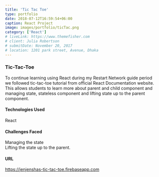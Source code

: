 ```yaml
---
title: 'Tic Tac Toe'
type: portfolio
date: 2018-07-12T16:59:54+06:00
caption: React Project
image: images/portfolio/ticTac.png
category: ['React']
# liveLink: https://www.themefisher.com
# client: Julia Robertson
# submitDate: November 20, 2017
# location: 1201 park street, Avenue, Dhaka
---
```


### Tic-Tac-Toe

To continue learning using React during my Restart Network guide period we followed tic-tac-toe tutorial from official React Documentation website. This allows students to learn more about parent and child component and managing state, stateless component and lifting state up to the parent component.

#### Technologies Used

React

#### Challenges Faced
Managing the state<br/>
Lifting the state up to the parent.

#### URL
https://jenjenshas-tic-tac-toe.firebaseapp.com
